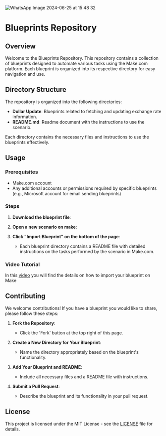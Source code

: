 ![WhatsApp Image 2024-06-25 at 15 48 32](https://github.com/polyanademery/make-blueprints/assets/126249530/4c1e9022-5a1c-459d-8d5b-76556559dbd8)


# Blueprints Repository

## Overview

Welcome to the Blueprints Repository. This repository contains a collection of blueprints designed to automate various tasks using the Make.com platform. Each blueprint is organized into its respective directory for easy navigation and use.

## Directory Structure

The repository is organized into the following directories:

- **Dollar Update**: Blueprints related to fetching and updating exchange rate information.
- **README.md**: Readme document with the instructions to use the scenario.

Each directory contains the necessary files and instructions to use the blueprints effectively.

## Usage

### Prerequisites
- Make.com account
- Any additional accounts or permissions required by specific blueprints (e.g., Microsoft account for email sending blueprints)

### Steps

1. **Download the blueprint file**:

2. **Open a new scenario on make**:

3. **Click "Import Blueprint" on the bottom of the page**:
   - Each blueprint directory contains a README file with detailed instructions on the tasks performed by the scenario in Make.com.

### Video Tutorial

In this [video](https://www.loom.com/share/a8b018c8c9964386bc347082f938189b?sid=adb80652-b3fa-4ede-a475-dab2cff0bbe5) you will find the details on how to import your blueprint on Make

## Contributing

We welcome contributions! If you have a blueprint you would like to share, please follow these steps:

1. **Fork the Repository**:
   - Click the 'Fork' button at the top right of this page.

2. **Create a New Directory for Your Blueprint**:
   - Name the directory appropriately based on the blueprint's functionality.

3. **Add Your Blueprint and README**:
   - Include all necessary files and a README file with instructions.

4. **Submit a Pull Request**:
   - Describe the blueprint and its functionality in your pull request.

## License

This project is licensed under the MIT License - see the [LICENSE](https://github.com/polyanademery/make-blueprints/blob/main/LICENSE) file for details.

